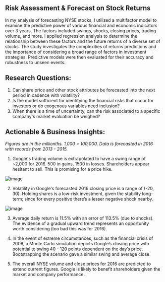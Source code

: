 ## Risk Assessment & Forecast on Stock Returns
In my analysis of forecasting NYSE stocks, I utilized a multifactor model to examine the predictive power of various financial and economic indicators over 3 years. The factors included swings, shocks, closing prices, trading volume, and more. I applied regression analysis to determine the relationship between these factors and the future returns of a diverse set of stocks. The study investigates the complexities of returns predictions and the importance of considering a broad range of factors in investment strategies. Predictive models were then evaluated for their accuracy and robustness to unseen events.

## Research Questions:
1. Can share price and other stock attributes be forecasted into the next period in cadence with volatility?
2. Is the model sufficient for identifying the financial risks that occur for investors or do exogenous variables need inclusion?
3. When there is a time of uncertainty, can the risk associated to a specific company's market evaluation be weighed?

## Actionable & Business Insights:
*Figures are in the millionths. 1,000 = 100,000. Data is forecasted in 2016 with records from 2013 - 2015.*
1. Google's trading volume is extrapolated to have a swing range of ~2,000 for 2016. 500 in gains, 1500 in losses. Shareholders appear hesitant to sell. This is promising for a price hike.

![image](https://github.com/kinsiv/RiskAssessment_Forecast_Stocks/assets/89998643/9402680d-3df4-450d-8131-d03b66c8dd7c)

2. Volatility in Google's forecasted 2016 closing price is a range of (-20, 30). Holding shares is a low-risk investment, given the stability long-term; since for every positive there’s a lesser negative shock nearby.

![image](https://github.com/kinsiv/RiskAssessment_Forecast_Stocks/assets/89998643/bc43114c-8a08-4a9e-af61-f29340cad702)

3. Average daily return is 11.5% with an error of 113.5% (due to shocks). The evidence of a gradual upward trend represents an opportunity worth considering (too bad this was for 2016).



4. In the event of extreme circumstances, such as the financial crisis of 2008, a Monte Carlo simulation depicts Google’s closing price with potential to swing 40 - 120 points dependent on the day’s price. Bootstrapping the scenario gave a similar swing and average close.
5.  The overall NYSE volume and close prices for 2016 are predicted to extend current figures. Google is likely to benefit shareholders given the market and company performance.
